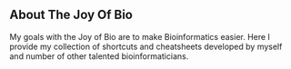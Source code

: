 ## About The Joy Of Bio

My goals with the Joy of Bio are to make Bioinformatics easier. Here I provide my collection of shortcuts and cheatsheets developed by myself and number of other talented bioinformaticians. 


